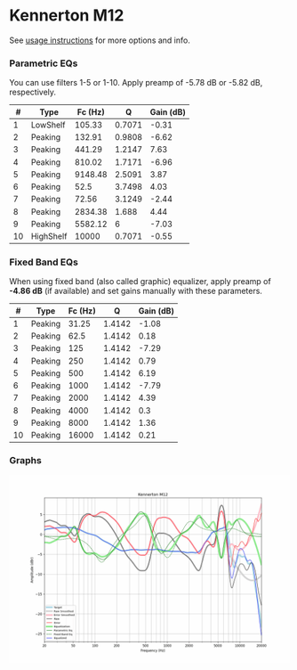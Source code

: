 # Kennerton M12
See [usage instructions](https://github.com/jaakkopasanen/AutoEq#usage) for more options and info.

### Parametric EQs
You can use filters 1-5 or 1-10. Apply preamp of -5.78 dB or -5.82 dB, respectively.

|   # | Type      |   Fc (Hz) |      Q |   Gain (dB) |
|-----|-----------|-----------|--------|-------------|
|   1 | LowShelf  |    105.33 | 0.7071 |       -0.31 |
|   2 | Peaking   |    132.91 | 0.9808 |       -6.62 |
|   3 | Peaking   |    441.29 | 1.2147 |        7.63 |
|   4 | Peaking   |    810.02 | 1.7171 |       -6.96 |
|   5 | Peaking   |   9148.48 | 2.5091 |        3.87 |
|   6 | Peaking   |     52.5  | 3.7498 |        4.03 |
|   7 | Peaking   |     72.56 | 3.1249 |       -2.44 |
|   8 | Peaking   |   2834.38 | 1.688  |        4.44 |
|   9 | Peaking   |   5582.12 | 6      |       -7.03 |
|  10 | HighShelf |  10000    | 0.7071 |       -0.55 |

### Fixed Band EQs
When using fixed band (also called graphic) equalizer, apply preamp of **-4.86 dB** (if available) and set gains manually with these parameters.

|   # | Type    |   Fc (Hz) |      Q |   Gain (dB) |
|-----|---------|-----------|--------|-------------|
|   1 | Peaking |     31.25 | 1.4142 |       -1.08 |
|   2 | Peaking |     62.5  | 1.4142 |        0.18 |
|   3 | Peaking |    125    | 1.4142 |       -7.29 |
|   4 | Peaking |    250    | 1.4142 |        0.79 |
|   5 | Peaking |    500    | 1.4142 |        6.19 |
|   6 | Peaking |   1000    | 1.4142 |       -7.79 |
|   7 | Peaking |   2000    | 1.4142 |        4.39 |
|   8 | Peaking |   4000    | 1.4142 |        0.3  |
|   9 | Peaking |   8000    | 1.4142 |        1.36 |
|  10 | Peaking |  16000    | 1.4142 |        0.21 |

### Graphs
![](./Kennerton%20M12.png)
